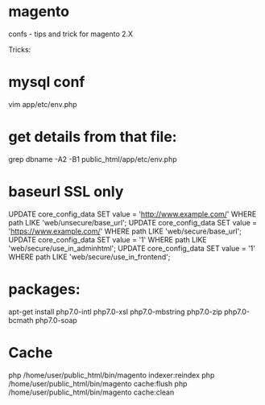 # magento
confs - tips and trick for magento 2.X


Tricks:
# mysql conf
vim app/etc/env.php  
# get details from that file:
grep dbname -A2 -B1 public_html/app/etc/env.php 
# baseurl SSL only
UPDATE core_config_data SET value = 'http://www.example.com/' WHERE path LIKE 'web/unsecure/base_url';
UPDATE core_config_data SET value = 'https://www.example.com/' WHERE path LIKE 'web/secure/base_url';
UPDATE core_config_data SET value = '1' WHERE path LIKE 'web/secure/use_in_adminhtml';
UPDATE core_config_data SET value = '1' WHERE path LIKE 'web/secure/use_in_frontend';
# packages:
apt-get install php7.0-intl php7.0-xsl php7.0-mbstring php7.0-zip php7.0-bcmath php7.0-soap
# Cache
php /home/user/public_html/bin/magento indexer:reindex 
php /home/user/public_html/bin/magento cache:flush 
php /home/user/public_html/bin/magento cache:clean 
